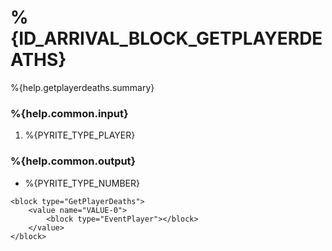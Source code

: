 # %{ID_ARRIVAL_BLOCK_GETPLAYERDEATHS}

%{help.getplayerdeaths.summary}

### %{help.common.input}

1. %{PYRITE_TYPE_PLAYER}

### %{help.common.output}

-   %{PYRITE_TYPE_NUMBER}

```
<block type="GetPlayerDeaths">
    <value name="VALUE-0">
        <block type="EventPlayer"></block>
    </value>
</block>
```
